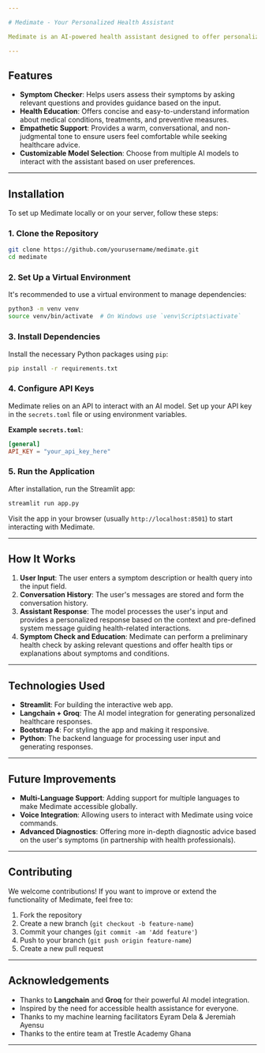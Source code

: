 ```yaml
---

# Medimate - Your Personalized Health Assistant

Medimate is an AI-powered health assistant designed to offer personalized healthcare guidance at your fingertips. With the power of language models, Medimate helps users understand their health better, provides symptom checks, health education, and offers empathetic support. It empowers individuals to make proactive decisions about their health and well-being.

---
```


## Features

- **Symptom Checker**: Helps users assess their symptoms by asking relevant questions and provides guidance based on the input.
- **Health Education**: Offers concise and easy-to-understand information about medical conditions, treatments, and preventive measures.
- **Empathetic Support**: Provides a warm, conversational, and non-judgmental tone to ensure users feel comfortable while seeking healthcare advice.
- **Customizable Model Selection**: Choose from multiple AI models to interact with the assistant based on user preferences.

---

## Installation

To set up Medimate locally or on your server, follow these steps:

### 1. Clone the Repository

```bash
git clone https://github.com/yourusername/medimate.git
cd medimate
```

### 2. Set Up a Virtual Environment

It's recommended to use a virtual environment to manage dependencies:

```bash
python3 -m venv venv
source venv/bin/activate  # On Windows use `venv\Scripts\activate`
```

### 3. Install Dependencies

Install the necessary Python packages using `pip`:

```bash
pip install -r requirements.txt
```

### 4. Configure API Keys

Medimate relies on an API to interact with an AI model. Set up your API key in the `secrets.toml` file or using environment variables.

**Example `secrets.toml`**:

```toml
[general]
API_KEY = "your_api_key_here"
```

### 5. Run the Application

After installation, run the Streamlit app:

```bash
streamlit run app.py
```

Visit the app in your browser (usually `http://localhost:8501`) to start interacting with Medimate.

---

## How It Works

1. **User Input**: The user enters a symptom description or health query into the input field.
2. **Conversation History**: The user's messages are stored and form the conversation history.
3. **Assistant Response**: The model processes the user's input and provides a personalized response based on the context and pre-defined system message guiding health-related interactions.
4. **Symptom Check and Education**: Medimate can perform a preliminary health check by asking relevant questions and offer health tips or explanations about symptoms and conditions.
   
---

## Technologies Used

- **Streamlit**: For building the interactive web app.
- **Langchain + Groq**: The AI model integration for generating personalized healthcare responses.
- **Bootstrap 4**: For styling the app and making it responsive.
- **Python**: The backend language for processing user input and generating responses.
  
---

## Future Improvements

- **Multi-Language Support**: Adding support for multiple languages to make Medimate accessible globally.
- **Voice Integration**: Allowing users to interact with Medimate using voice commands.
- **Advanced Diagnostics**: Offering more in-depth diagnostic advice based on the user's symptoms (in partnership with health professionals).
  
---

## Contributing

We welcome contributions! If you want to improve or extend the functionality of Medimate, feel free to:

1. Fork the repository
2. Create a new branch (`git checkout -b feature-name`)
3. Commit your changes (`git commit -am 'Add feature'`)
4. Push to your branch (`git push origin feature-name`)
5. Create a new pull request

---

## Acknowledgements

- Thanks to **Langchain** and **Groq** for their powerful AI model integration.
- Inspired by the need for accessible health assistance for everyone.
- Thanks to my machine learning facilitators Eyram Dela & Jeremiah Ayensu
- Thanks to the entire team at Trestle Academy Ghana

---
